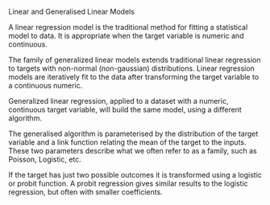 Linear and Generalised Linear Models

A linear regression model is the traditional method for fitting a
statistical model to data. It is appropriate when the target variable
is numeric and continuous.

The family of generalized linear models extends traditional linear
regression to targets with non-normal (non-gaussian)
distributions. Linear regression models are iteratively fit to the
data after transforming the target variable to a continuous numeric.

Generalized linear regression, applied to a dataset with a numeric,
continuous target variable, will build the same model, using a
different algorithm.

The generalised algorithm is parameterised by the distribution of the
target variable and a link function relating the mean of the target to
the inputs. These two parameters describe what we often refer to as a
family, such as Poisson, Logistic, etc.

If the target has just two possible outcomes it is transformed using a
logistic or probit function.  A probit regression gives similar
results to the logistic regression, but often with smaller
coefficients.
